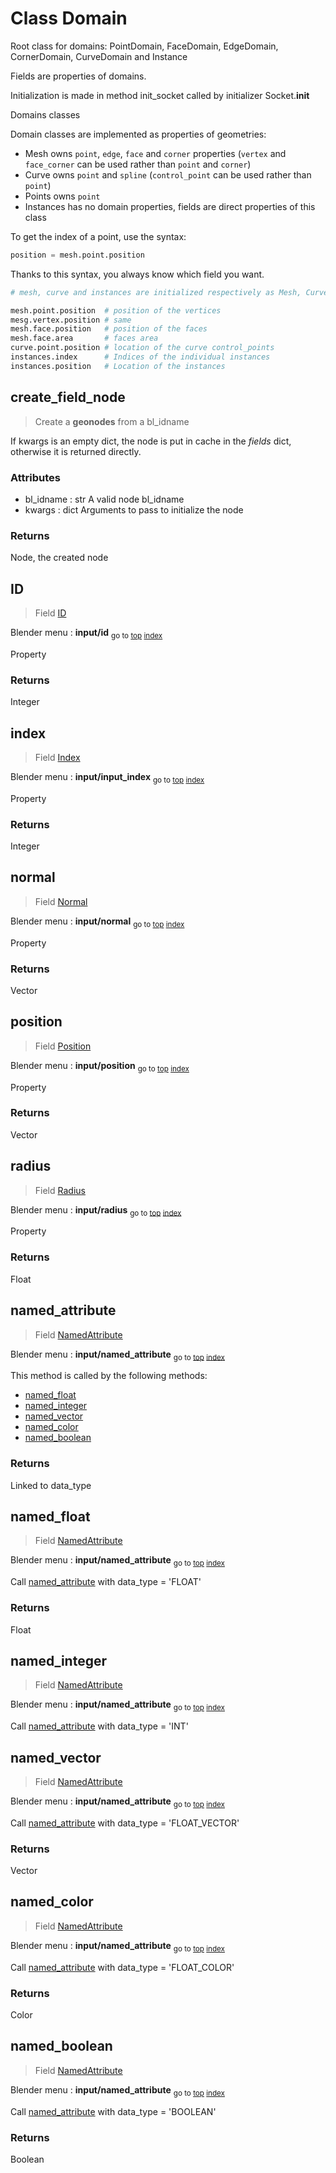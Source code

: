 
# Class Domain

Root class for domains: PointDomain, FaceDomain, EdgeDomain, CornerDomain, CurveDomain and Instance

Fields are properties of domains.

Initialization is made in method init_socket called by initializer Socket.__init__

Domains classes


Domain classes are implemented as properties of geometries:
- Mesh owns `point`, `edge`, `face` and `corner` properties (`vertex` and `face_corner`
can be used rather than `point` and `corner`)
- Curve owns `point` and `spline` (`control_point` can be used rather than `point`)
- Points owns `point`
- Instances has no domain properties, fields are direct properties of this class
  
To get the index of a point, use the syntax:

```python
position = mesh.point.position
```

Thanks to this syntax, you always know which field you want.

```python
# mesh, curve and instances are initialized respectively as Mesh, Curve ans Instances

mesh.point.position  # position of the vertices
mesg.vertex.position # same
mesh.face.position   # position of the faces
mesh.face.area       # faces area
curve.point.position # location of the curve control_points
instances.index      # Indices of the individual instances
instances.position   # Location of the instances
```



## create_field_node

> Create a **geonodes** from a bl_idname
  
If kwargs is an empty dict, the node is put in cache in the _fields_ dict,
otherwise it is returned directly.

### Attributes

- bl_idname : str
A valid node bl_idname
- kwargs : dict
Arguments to pass to initialize the node

### Returns

Node, the created node




## ID

> Field [ID](/docs/nodes/ID.md)
  
Blender menu : **input/id**
<sub>go to [top](#class-domain) [index](/docs/index.md)</sub>

  Property

### Returns

Integer



## index

> Field [Index](/docs/nodes/Index.md)
  
Blender menu : **input/input_index**
<sub>go to [top](#class-domain) [index](/docs/index.md)</sub>

  Property

### Returns

Integer



## normal

> Field [Normal](/docs/nodes/Normal.md)
  
Blender menu : **input/normal**
<sub>go to [top](#class-domain) [index](/docs/index.md)</sub>

  Property

### Returns

Vector



## position

> Field [Position](/docs/nodes/Position.md)
  
Blender menu : **input/position**
<sub>go to [top](#class-domain) [index](/docs/index.md)</sub>

  Property

### Returns

Vector



## radius

> Field [Radius](/docs/nodes/Radius.md)
  
Blender menu : **input/radius**
<sub>go to [top](#class-domain) [index](/docs/index.md)</sub>

  Property

### Returns

Float



## named_attribute

> Field [NamedAttribute](/docs/nodes/NamedAttribute.md)
  
Blender menu : **input/named_attribute**
<sub>go to [top](#class-domain) [index](/docs/index.md)</sub>

  This method is called by the following methods:
  
  - [named_float](#named_float)
  - [named_integer](#named_integer)
  - [named_vector](#named_vector)
  - [named_color](#named_color)
  - [named_boolean](#named_boolean)

### Returns

Linked to data_type



## named_float

> Field [NamedAttribute](/docs/nodes/NamedAttribute.md)
  
Blender menu : **input/named_attribute**
<sub>go to [top](#class-domain) [index](/docs/index.md)</sub>

  Call [named_attribute](#named_attribute) with data_type = 'FLOAT'

### Returns

Float



## named_integer

> Field [NamedAttribute](/docs/nodes/NamedAttribute.md)
  
Blender menu : **input/named_attribute**
<sub>go to [top](#class-domain) [index](/docs/index.md)</sub>

  Call [named_attribute](#named_attribute) with data_type = 'INT'
  
  

## named_vector

> Field [NamedAttribute](/docs/nodes/NamedAttribute.md)
  
Blender menu : **input/named_attribute**
<sub>go to [top](#class-domain) [index](/docs/index.md)</sub>

  Call [named_attribute](#named_attribute) with data_type = 'FLOAT_VECTOR'

### Returns

Vector



## named_color

> Field [NamedAttribute](/docs/nodes/NamedAttribute.md)
  
Blender menu : **input/named_attribute**
<sub>go to [top](#class-domain) [index](/docs/index.md)</sub>

  Call [named_attribute](#named_attribute) with data_type = 'FLOAT_COLOR'

### Returns

Color



## named_boolean

> Field [NamedAttribute](/docs/nodes/NamedAttribute.md)
  
Blender menu : **input/named_attribute**
<sub>go to [top](#class-domain) [index](/docs/index.md)</sub>

  Call [named_attribute](#named_attribute) with data_type = 'BOOLEAN'

### Returns

Boolean

